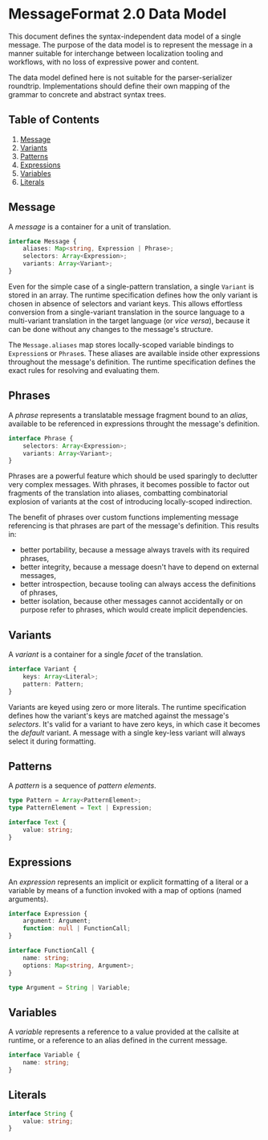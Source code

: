 # MessageFormat 2.0 Data Model

This document defines the syntax-independent data model of a single message. The purpose of the data model is to represent the message in a manner suitable for interchange between localization tooling and workflows, with no loss of expressive power and content.

The data model defined here is not suitable for the parser-serializer roundtrip. Implementations should define their own mapping of the grammar to concrete and abstract syntax trees.

## Table of Contents

1. [Message](#message)
1. [Variants](#variants)
1. [Patterns](#patterns)
1. [Expressions](#expressions)
1. [Variables](#variables)
1. [Literals](#literals)

## Message

A _message_ is a container for a unit of translation.

```ts
interface Message {
	aliases: Map<string, Expression | Phrase>;
	selectors: Array<Expression>;
	variants: Array<Variant>;
}
```

Even for the simple case of a single-pattern translation, a single `Variant` is stored in an array. The runtime specification defines how the only variant is chosen in absence of selectors and variant keys. This allows effortless conversion from a single-variant translation in the source language to a multi-variant translation in the target language (or _vice versa_), because it can be done without any changes to the message's structure.

The `Message.aliases` map stores locally-scoped variable bindings to `Expression`s or `Phrase`s. These aliases are available inside other expressions throughout the message's definition. The runtime specification defines the exact rules for resolving and evaluating them.

## Phrases

A _phrase_ represents a translatable message fragment bound to an _alias_, available to be referenced in expressions throught the message's definition.

```ts
interface Phrase {
	selectors: Array<Expression>;
	variants: Array<Variant>;
}
```

Phrases are a powerful feature which should be used sparingly to declutter very complex messages. With phrases, it becomes possible to factor out fragments of the translation into aliases, combatting combinatorial explosion of variants at the cost of introducing locally-scoped indirection.

The benefit of phrases over custom functions implementing message referencing is that phrases are part of the message's definition. This results in:

* better portability, because a message always travels with its required phrases,
* better integrity, because a message doesn't have to depend on external messages,
* better introspection, because tooling can always access the definitions of phrases,
* better isolation, because other messages cannot accidentally or on purpose refer to phrases, which would create implicit dependencies.

## Variants

A _variant_ is a container for a single _facet_ of the translation.

```ts
interface Variant {
	keys: Array<Literal>;
	pattern: Pattern;
}
```

Variants are keyed using zero or more literals. The runtime specification defines how the variant's keys are matched against the message's _selectors_. It's valid for a variant to have zero keys, in which case it becomes the _default_ variant. A message with a single key-less variant will always select it during formatting.

## Patterns

A _pattern_ is a sequence of _pattern elements_.

```ts
type Pattern = Array<PatternElement>;
type PatternElement = Text | Expression;
```

```ts
interface Text {
	value: string;
}
```

## Expressions

An _expression_ represents an implicit or explicit formatting of a literal or a variable by means of a function invoked with a map of options (named arguments).

```ts
interface Expression {
	argument: Argument;
	function: null | FunctionCall;
}
```

```ts
interface FunctionCall {
	name: string;
	options: Map<string, Argument>;
}
```

```ts
type Argument = String | Variable;
```

## Variables

A _variable_ represents a reference to a value provided at the callsite at runtime, or a reference to an alias defined in the current message.

```ts
interface Variable {
	name: string;
}
```

## Literals

```ts
interface String {
	value: string;
}
```
